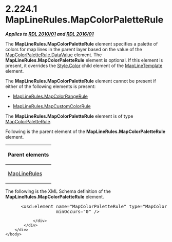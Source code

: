 <html dir="LTR" xmlns:mshelp="http://msdn.microsoft.com/mshelp" xmlns:ddue="http://ddue.schemas.microsoft.com/authoring/2003/5" xmlns:xlink="http://www.w3.org/1999/xlink" xmlns:tool="http://www.microsoft.com/tooltip">
    <head>
        <meta http-equiv="Content-Type" content="text/html; CHARSET=utf-8"></meta>
        <meta name="save" content="history"></meta>
        <title>2.224.1 MapLineRules.MapColorPaletteRule</title>
        <xml>
            <mshelp:toctitle title="2.224.1 MapLineRules.MapColorPaletteRule"></mshelp:toctitle>
            <mshelp:rltitle title="[MS-RDL]: MapLineRules.MapColorPaletteRule"></mshelp:rltitle>
            <mshelp:keyword index="A" term="7e49b27a-3c54-4557-a349-22ac742b0ead"></mshelp:keyword>
            <mshelp:attr name="DCSext.ContentType" value="open specification"></mshelp:attr>
            <mshelp:attr name="AssetID" value="7e49b27a-3c54-4557-a349-22ac742b0ead"></mshelp:attr>
            <mshelp:attr name="TopicType" value="kbRef"></mshelp:attr>
            <mshelp:attr name="DCSext.Title" value="[MS-RDL]: MapLineRules.MapColorPaletteRule" />
        </xml>
    </head>
    <body>
        <div id="header">
            <h1 class="heading">2.224.1 MapLineRules.MapColorPaletteRule</h1>
        </div>
        <div id="mainSection">
            <div id="mainBody">
                <div id="allHistory" class="saveHistory"></div>
                <div id="sectionSection0" class="section" name="collapseableSection">
                    

<p><b><i>Applies to </i></b><a href="3428e690-a348-4ec7-8a6a-8efb42d2cdee.md"><b><i>RDL 2010/01</i></b></a><b><i>
and </i></b><a href="52ce3983-2bfc-4e72-9359-42aaf5fe4509.md"><b><i>RDL 2016/01</i></b></a></p>

<p>The <b>MapLineRules.MapColorPaletteRule</b> element
specifies a palette of colors for map lines in the parent layer based on the
value of the <a href="280f0d27-5e51-4bb7-b9dd-395ad86860bf.md">MapColorPaletteRule.DataValue</a>
element. The <b>MapLineRules.MapColorPaletteRule</b> element is optional. If
this element is present, it overrides the <a href="7911c883-f314-41d9-9136-02e8a26279ad.md">Style.Color</a> child element
of the <a href="37e2d016-be53-44eb-a5ae-5a01d6400909.md">MapLineTemplate</a>
element. </p>

<p>The <b>MapLineRules.MapColorPaletteRule</b> element cannot
be present if either of the following elements is present: </p>

<ul><li><p><span><span> 
</span></span><a href="38dc179f-555f-4f4e-bbb5-f63d45da222e.md">MapLineRules.MapColorRangeRule</a></p>

</li><li><p><span><span> 
</span></span><a href="c147e783-55b9-4cfa-b070-b07060a043a4.md">MapLineRules.MapCustomColorRule</a></p>

</li></ul><p>The <b>MapLineRules.MapColorPaletteRule</b> element is of
type <a href="c83dbba7-3a8d-42df-9db1-a627b4ea095e.md">MapColorPaletteRule</a>.</p>

<p>Following is the parent element of the <b>MapLineRules.MapColorPaletteRule</b>
element.</p>

<table>
 <thead>
  <tr>
   <th>
   <p>Parent elements</p>
   </th>
  </tr>
 </thead>
 <tr>
  <td>
  <p><a href="2d572e9d-9ad9-4796-ac31-a1f7a587d78f.md">MapLineRules</a></p>
  </td>
 </tr>
</table>

<p>The following is the XML Schema definition of the <b>MapLineRules.MapColorPaletteRule</b>
element.</p>

<dl>
<dd>
<div><pre> &lt;xsd:element name=&quot;MapColorPaletteRule&quot; type=&quot;MapColorPaletteRuleType&quot; 
              minOccurs=&quot;0&quot; /&gt;
</pre></div>
</dd></dl>


                </div>
            </div>
        </div>
    </body>
</html>